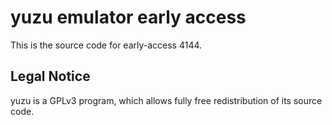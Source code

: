 yuzu emulator early access
=============

This is the source code for early-access 4144.

## Legal Notice

yuzu is a GPLv3 program, which allows fully free redistribution of its source code.